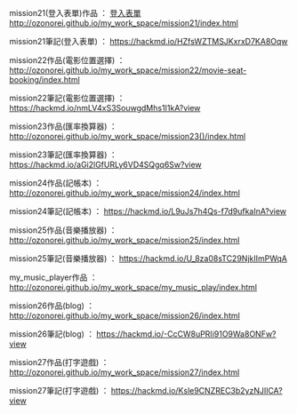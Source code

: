 mission21(登入表單)作品 ： [登入表單](http://ozonorei.github.io/my_work_space/mission21/index.html)http://ozonorei.github.io/my_work_space/mission21/index.html

mission21筆記(登入表單) ： https://hackmd.io/HZfsWZTMSJKxrxD7KA8Oqw

mission22作品(電影位置選擇) ： http://ozonorei.github.io/my_work_space/mission22/movie-seat-booking/index.html

mission22筆記(電影位置選擇) ： https://hackmd.io/nmLV4xS3SouwgdMhs1I1kA?view 

mission23作品(匯率換算器) ： http://ozonorei.github.io/my_work_space/mission23()/index.html

mission23筆記(匯率換算器) ： https://hackmd.io/aGi2lGfURLy6VD4SQgq6Sw?view

mission24作品(記帳本) ： http://ozonorei.github.io/my_work_space/mission24/index.html

mission24筆記(記帳本) ： https://hackmd.io/L9uJs7h4Qs-f7d9ufkaInA?view

mission25作品(音樂播放器) ： http://ozonorei.github.io/my_work_space/mission25/index.html

mission25筆記(音樂播放器) ： https://hackmd.io/U_8za08sTC29NjkIImPWqA

my_music_player作品 ： http://ozonorei.github.io/my_work_space/my_music_play/index.html

mission26作品(blog) ： http://ozonorei.github.io/my_work_space/mission26/index.html

mission26筆記(blog) ： https://hackmd.io/-CcCW8uPRIi91O9Wa8ONFw?view

mission27作品(打字遊戲) ： http://ozonorei.github.io/my_work_space/mission27/index.html

mission27筆記(打字遊戲) ： https://hackmd.io/Ksle9CNZREC3b2yzNJIlCA?view
